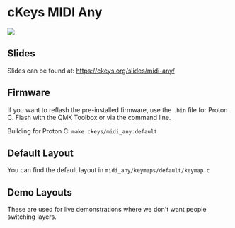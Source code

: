# cKeys MIDI Any

![](https://ckeys.org/images/midi-any-mockup-banner.jpg)

## Slides

Slides can be found at: https://ckeys.org/slides/midi-any/

## Firmware

If you want to reflash the pre-installed firmware, use the `.bin` file for Proton C. Flash with the QMK Toolbox or via the command line.

Building for Proton C: `make ckeys/midi_any:default`

## Default Layout

You can find the default layout in `midi_any/keymaps/default/keymap.c`

## Demo Layouts

These are used for live demonstrations where we don't want people switching layers.
